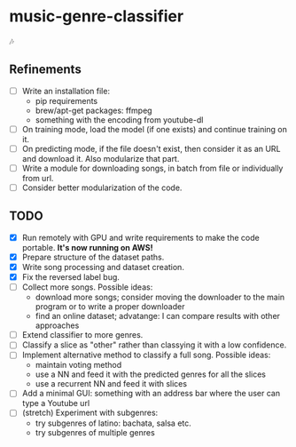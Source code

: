 # music-genre-classifier
:notes:

## Refinements
- [ ] Write an installation file:
  * pip requirements
  * brew/apt-get packages: ffmpeg
  * something with the encoding from youtube-dl
- [ ] On training mode, load the model (if one exists) and continue training on it.
- [ ] On predicting mode, if the file doesn't exist, then consider it as an URL and download it. Also modularize that part.
- [ ] Write a module for downloading songs, in batch from file or individually from url.
- [ ] Consider better modularization of the code.

## TODO
- [x] Run remotely with GPU and write requirements to make the code portable. __It's now running on AWS!__
- [x] Prepare structure of the dataset paths.
- [x] Write song processing and dataset creation.
- [x] Fix the reversed label bug.
- [ ] Collect more songs. Possible ideas:
  * download more songs; consider moving the downloader to the main program or to write a proper downloader
  * find an online dataset; advatange: I can compare results with other approaches
- [ ] Extend classifier to more genres.
- [ ] Classify a slice as "other" rather than classying it with a low confidence.
- [ ] Implement alternative method to classify a full song. Possible ideas:
  * maintain voting method
  * use a NN and feed it with the predicted genres for all the slices
  * use a recurrent NN and feed it with slices
- [ ] Add a minimal GUI: something with an address bar where the user can type a Youtube url
- [ ] (stretch) Experiment with subgenres:
  * try subgenres of latino: bachata, salsa etc.
  * try subgenres of multiple genres
